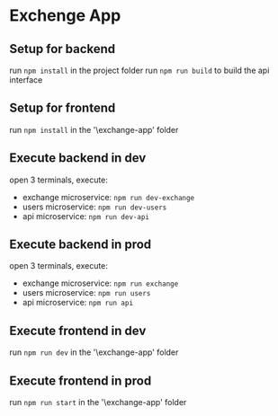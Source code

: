 # Exchenge App

## Setup for backend
run `npm install` in the project folder
run `npm run build` to build the api interface

## Setup for frontend
run `npm install` in the '\exchange-app' folder

## Execute backend in dev
open 3 terminals, execute:
- exchange microservice: `npm run dev-exchange`
- users microservice: `npm run dev-users`
- api microservice: `npm run dev-api`

## Execute backend in prod
open 3 terminals, execute:
- exchange microservice: `npm run exchange`
- users microservice: `npm run users`
- api microservice: `npm run api`

## Execute frontend in dev
run `npm run dev` in the '\exchange-app' folder

## Execute frontend in prod
run `npm run start` in the '\exchange-app' folder